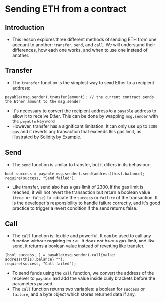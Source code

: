 # Sending ETH from a contract

## Introduction
- This lesson explores three different methods of sending ETH from one account to another: `transfer`, `send`, and `call`. We will understand their differences, how each one works, and when to use one instead of another.

## Transfer
- The `transfer` function is the simplest way to send Ether to a recipient address:
```
payable(msg.sender).transfer(amount); // the current contract sends the Ether amount to the msg.sender
```

- It's necessary to convert the recipient address to a `payable` address to allow it to receive Ether. This can be done by wrapping `msg.sender` with the `payable` keyword.
- However, transfer has a significant limitation. It can only use up to `2300 gas` and it reverts any transaction that exceeds this gas limit, as illustrated by [Solidity by Example](https://solidity-by-example.org/sending-ether/).

## Send
- The `send` function is similar to transfer, but it differs in its behaviour:
```
bool success = payable(msg.sender).send(address(this).balance);
require(success, "Send failed");
```

- Like transfer, send also has a gas limit of 2300. If the gas limit is reached, it will not revert the transaction but return a boolean value `(true or false)` to indicate the `success` or `failure` of the transaction. It is the developer's responsibility to handle failure correctly, and it's good practice to trigger a revert condition if the send returns false.

## Call
- The `call` function is flexible and powerful. It can be used to call any function without requiring its `ABI`. It does not have a gas limit, and like send, it returns a boolean value instead of reverting like transfer.
```
(bool success, ) = payable(msg.sender).call{value: address(this).balance}("");
require(success, "Call failed");
```

- To send funds using the `call` function, we convert the address of the receiver to `payable` and add the value inside curly brackets before the parameters passed.
- The `call` function returns two variables: a boolean for `success` or `failure`, and a byte object which stores returned data if any.
